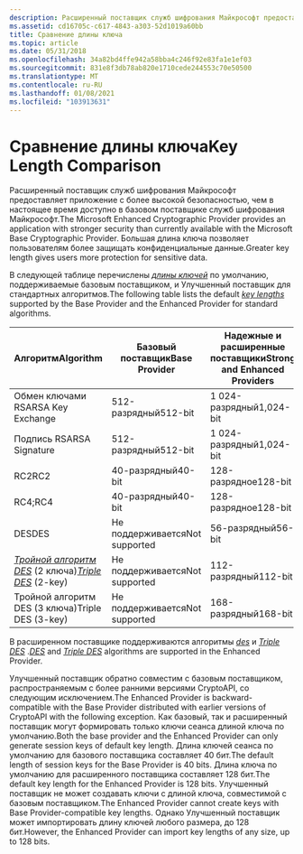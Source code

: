```yaml
---
description: Расширенный поставщик служб шифрования Майкрософт предоставляет приложение с более высокой безопасностью, чем в настоящее время доступно в базовом поставщике служб шифрования Майкрософт. Большая длина ключа позволяет пользователям более защищать конфиденциальные данные.
ms.assetid: cd16705c-c617-4843-a303-52d1019a60bb
title: Сравнение длины ключа
ms.topic: article
ms.date: 05/31/2018
ms.openlocfilehash: 34a82bd4ffe942a58bba4c246f92e83fa1e1ef03
ms.sourcegitcommit: 831e8f3db78ab820e1710cede244553c70e50500
ms.translationtype: MT
ms.contentlocale: ru-RU
ms.lasthandoff: 01/08/2021
ms.locfileid: "103913631"
---
```

# <a name="key-length-comparison"></a><span data-ttu-id="7c412-104">Сравнение длины ключа</span><span class="sxs-lookup"><span data-stu-id="7c412-104">Key Length Comparison</span></span>

<span data-ttu-id="7c412-105">Расширенный поставщик служб шифрования Майкрософт предоставляет приложение с более высокой безопасностью, чем в настоящее время доступно в базовом поставщике служб шифрования Майкрософт.</span><span class="sxs-lookup"><span data-stu-id="7c412-105">The Microsoft Enhanced Cryptographic Provider provides an application with stronger security than currently available with the Microsoft Base Cryptographic Provider.</span></span> <span data-ttu-id="7c412-106">Большая длина ключа позволяет пользователям более защищать конфиденциальные данные.</span><span class="sxs-lookup"><span data-stu-id="7c412-106">Greater key length gives users more protection for sensitive data.</span></span>

<span data-ttu-id="7c412-107">В следующей таблице перечислены [*длины ключей*](../secgloss/k-gly.md) по умолчанию, поддерживаемые базовым поставщиком, и Улучшенный поставщик для стандартных алгоритмов.</span><span class="sxs-lookup"><span data-stu-id="7c412-107">The following table lists the default [*key lengths*](../secgloss/k-gly.md) supported by the Base Provider and the Enhanced Provider for standard algorithms.</span></span>



| <span data-ttu-id="7c412-108">Алгоритм</span><span class="sxs-lookup"><span data-stu-id="7c412-108">Algorithm</span></span>                                                                                | <span data-ttu-id="7c412-109">Базовый поставщик</span><span class="sxs-lookup"><span data-stu-id="7c412-109">Base Provider</span></span> | <span data-ttu-id="7c412-110">Надежные и расширенные поставщики</span><span class="sxs-lookup"><span data-stu-id="7c412-110">Strong and Enhanced Providers</span></span> |
|------------------------------------------------------------------------------------------|---------------|-------------------------------|
| <span data-ttu-id="7c412-111">Обмен ключами RSA</span><span class="sxs-lookup"><span data-stu-id="7c412-111">RSA Key Exchange</span></span>                                                                         | <span data-ttu-id="7c412-112">512-разрядный</span><span class="sxs-lookup"><span data-stu-id="7c412-112">512-bit</span></span>       | <span data-ttu-id="7c412-113">1 024-разрядный</span><span class="sxs-lookup"><span data-stu-id="7c412-113">1,024-bit</span></span>                     |
| <span data-ttu-id="7c412-114">Подпись RSA</span><span class="sxs-lookup"><span data-stu-id="7c412-114">RSA Signature</span></span>                                                                            | <span data-ttu-id="7c412-115">512-разрядный</span><span class="sxs-lookup"><span data-stu-id="7c412-115">512-bit</span></span>       | <span data-ttu-id="7c412-116">1 024-разрядный</span><span class="sxs-lookup"><span data-stu-id="7c412-116">1,024-bit</span></span>                     |
| <span data-ttu-id="7c412-117">RC2</span><span class="sxs-lookup"><span data-stu-id="7c412-117">RC2</span></span>                                                                                      | <span data-ttu-id="7c412-118">40-разрядный</span><span class="sxs-lookup"><span data-stu-id="7c412-118">40-bit</span></span>        | <span data-ttu-id="7c412-119">128-разрядное</span><span class="sxs-lookup"><span data-stu-id="7c412-119">128-bit</span></span>                       |
| <span data-ttu-id="7c412-120">RC4;</span><span class="sxs-lookup"><span data-stu-id="7c412-120">RC4</span></span>                                                                                      | <span data-ttu-id="7c412-121">40-разрядный</span><span class="sxs-lookup"><span data-stu-id="7c412-121">40-bit</span></span>        | <span data-ttu-id="7c412-122">128-разрядное</span><span class="sxs-lookup"><span data-stu-id="7c412-122">128-bit</span></span>                       |
| <span data-ttu-id="7c412-123">DES</span><span class="sxs-lookup"><span data-stu-id="7c412-123">DES</span></span>                                                                                      | <span data-ttu-id="7c412-124">Не поддерживается</span><span class="sxs-lookup"><span data-stu-id="7c412-124">Not supported</span></span> | <span data-ttu-id="7c412-125">56-разрядный</span><span class="sxs-lookup"><span data-stu-id="7c412-125">56-bit</span></span>                        |
| <span data-ttu-id="7c412-126">[*Тройной алгоритм DES*](../secgloss/t-gly.md) (2 ключа)</span><span class="sxs-lookup"><span data-stu-id="7c412-126">[*Triple DES*](../secgloss/t-gly.md) (2-key)</span></span> | <span data-ttu-id="7c412-127">Не поддерживается</span><span class="sxs-lookup"><span data-stu-id="7c412-127">Not supported</span></span> | <span data-ttu-id="7c412-128">112-разрядный</span><span class="sxs-lookup"><span data-stu-id="7c412-128">112-bit</span></span>                       |
| <span data-ttu-id="7c412-129">Тройной алгоритм DES (3 ключа)</span><span class="sxs-lookup"><span data-stu-id="7c412-129">Triple DES (3-key)</span></span>                                                                       | <span data-ttu-id="7c412-130">Не поддерживается</span><span class="sxs-lookup"><span data-stu-id="7c412-130">Not supported</span></span> | <span data-ttu-id="7c412-131">168-разрядный</span><span class="sxs-lookup"><span data-stu-id="7c412-131">168-bit</span></span>                       |



 

<span data-ttu-id="7c412-132">В расширенном поставщике поддерживаются алгоритмы [*des*](../secgloss/d-gly.md) и [*Triple DES*](../secgloss/t-gly.md) .</span><span class="sxs-lookup"><span data-stu-id="7c412-132">[*DES*](../secgloss/d-gly.md) and [*Triple DES*](../secgloss/t-gly.md) algorithms are supported in the Enhanced Provider.</span></span>

<span data-ttu-id="7c412-133">Улучшенный поставщик обратно совместим с базовым поставщиком, распространяемым с более ранними версиями CryptoAPI, со следующим исключением.</span><span class="sxs-lookup"><span data-stu-id="7c412-133">The Enhanced Provider is backward-compatible with the Base Provider distributed with earlier versions of CryptoAPI with the following exception.</span></span> <span data-ttu-id="7c412-134">Как базовый, так и расширенный поставщик могут формировать только ключи сеанса длиной ключа по умолчанию.</span><span class="sxs-lookup"><span data-stu-id="7c412-134">Both the base provider and the Enhanced Provider can only generate session keys of default key length.</span></span> <span data-ttu-id="7c412-135">Длина ключей сеанса по умолчанию для базового поставщика составляет 40 бит.</span><span class="sxs-lookup"><span data-stu-id="7c412-135">The default length of session keys for the Base Provider is 40 bits.</span></span> <span data-ttu-id="7c412-136">Длина ключа по умолчанию для расширенного поставщика составляет 128 бит.</span><span class="sxs-lookup"><span data-stu-id="7c412-136">The default key length for the Enhanced Provider is 128 bits.</span></span> <span data-ttu-id="7c412-137">Улучшенный поставщик не может создавать ключи с длиной ключа, совместимой с базовым поставщиком.</span><span class="sxs-lookup"><span data-stu-id="7c412-137">The Enhanced Provider cannot create keys with Base Provider-compatible key lengths.</span></span> <span data-ttu-id="7c412-138">Однако Улучшенный поставщик может импортировать длину ключей любого размера, до 128 бит.</span><span class="sxs-lookup"><span data-stu-id="7c412-138">However, the Enhanced Provider can import key lengths of any size, up to 128 bits.</span></span>

 

 

